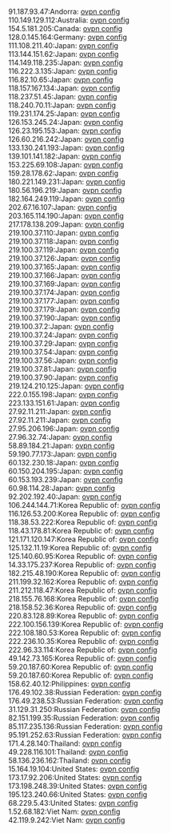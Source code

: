 91.187.93.47:Andorra: [ovpn config](vpn/91_187_93_47.ovpn)  
110.149.129.112:Australia: [ovpn config](vpn/110_149_129_112.ovpn)  
154.5.181.205:Canada: [ovpn config](vpn/154_5_181_205.ovpn)  
128.0.145.164:Germany: [ovpn config](vpn/128_0_145_164.ovpn)  
111.108.211.40:Japan: [ovpn config](vpn/111_108_211_40.ovpn)  
113.144.151.62:Japan: [ovpn config](vpn/113_144_151_62.ovpn)  
114.149.118.235:Japan: [ovpn config](vpn/114_149_118_235.ovpn)  
116.222.3.135:Japan: [ovpn config](vpn/116_222_3_135.ovpn)  
116.82.10.65:Japan: [ovpn config](vpn/116_82_10_65.ovpn)  
118.157.167.134:Japan: [ovpn config](vpn/118_157_167_134.ovpn)  
118.237.51.45:Japan: [ovpn config](vpn/118_237_51_45.ovpn)  
118.240.70.11:Japan: [ovpn config](vpn/118_240_70_11.ovpn)  
119.231.174.25:Japan: [ovpn config](vpn/119_231_174_25.ovpn)  
126.153.245.24:Japan: [ovpn config](vpn/126_153_245_24.ovpn)  
126.23.195.153:Japan: [ovpn config](vpn/126_23_195_153.ovpn)  
126.60.216.242:Japan: [ovpn config](vpn/126_60_216_242.ovpn)  
133.130.241.193:Japan: [ovpn config](vpn/133_130_241_193.ovpn)  
139.101.141.182:Japan: [ovpn config](vpn/139_101_141_182.ovpn)  
153.225.69.108:Japan: [ovpn config](vpn/153_225_69_108.ovpn)  
159.28.178.62:Japan: [ovpn config](vpn/159_28_178_62.ovpn)  
180.221.149.231:Japan: [ovpn config](vpn/180_221_149_231.ovpn)  
180.56.196.219:Japan: [ovpn config](vpn/180_56_196_219.ovpn)  
182.164.249.119:Japan: [ovpn config](vpn/182_164_249_119.ovpn)  
202.67.16.107:Japan: [ovpn config](vpn/202_67_16_107.ovpn)  
203.165.114.190:Japan: [ovpn config](vpn/203_165_114_190.ovpn)  
217.178.138.209:Japan: [ovpn config](vpn/217_178_138_209.ovpn)  
219.100.37.110:Japan: [ovpn config](vpn/219_100_37_110.ovpn)  
219.100.37.118:Japan: [ovpn config](vpn/219_100_37_118.ovpn)  
219.100.37.119:Japan: [ovpn config](vpn/219_100_37_119.ovpn)  
219.100.37.126:Japan: [ovpn config](vpn/219_100_37_126.ovpn)  
219.100.37.165:Japan: [ovpn config](vpn/219_100_37_165.ovpn)  
219.100.37.166:Japan: [ovpn config](vpn/219_100_37_166.ovpn)  
219.100.37.169:Japan: [ovpn config](vpn/219_100_37_169.ovpn)  
219.100.37.174:Japan: [ovpn config](vpn/219_100_37_174.ovpn)  
219.100.37.177:Japan: [ovpn config](vpn/219_100_37_177.ovpn)  
219.100.37.179:Japan: [ovpn config](vpn/219_100_37_179.ovpn)  
219.100.37.190:Japan: [ovpn config](vpn/219_100_37_190.ovpn)  
219.100.37.2:Japan: [ovpn config](vpn/219_100_37_2.ovpn)  
219.100.37.24:Japan: [ovpn config](vpn/219_100_37_24.ovpn)  
219.100.37.29:Japan: [ovpn config](vpn/219_100_37_29.ovpn)  
219.100.37.54:Japan: [ovpn config](vpn/219_100_37_54.ovpn)  
219.100.37.56:Japan: [ovpn config](vpn/219_100_37_56.ovpn)  
219.100.37.81:Japan: [ovpn config](vpn/219_100_37_81.ovpn)  
219.100.37.90:Japan: [ovpn config](vpn/219_100_37_90.ovpn)  
219.124.210.125:Japan: [ovpn config](vpn/219_124_210_125.ovpn)  
222.0.155.198:Japan: [ovpn config](vpn/222_0_155_198.ovpn)  
223.133.151.61:Japan: [ovpn config](vpn/223_133_151_61.ovpn)  
27.92.11.211:Japan: [ovpn config](vpn/27_92_11_211.ovpn)  
27.92.11.211:Japan: [ovpn config](vpn/27_92_11_211.ovpn)  
27.95.206.196:Japan: [ovpn config](vpn/27_95_206_196.ovpn)  
27.96.32.74:Japan: [ovpn config](vpn/27_96_32_74.ovpn)  
58.89.184.21:Japan: [ovpn config](vpn/58_89_184_21.ovpn)  
59.190.77.173:Japan: [ovpn config](vpn/59_190_77_173.ovpn)  
60.132.230.18:Japan: [ovpn config](vpn/60_132_230_18.ovpn)  
60.150.204.195:Japan: [ovpn config](vpn/60_150_204_195.ovpn)  
60.153.193.239:Japan: [ovpn config](vpn/60_153_193_239.ovpn)  
60.98.114.28:Japan: [ovpn config](vpn/60_98_114_28.ovpn)  
92.202.192.40:Japan: [ovpn config](vpn/92_202_192_40.ovpn)  
106.244.144.71:Korea Republic of: [ovpn config](vpn/106_244_144_71.ovpn)  
116.126.53.200:Korea Republic of: [ovpn config](vpn/116_126_53_200.ovpn)  
118.38.53.222:Korea Republic of: [ovpn config](vpn/118_38_53_222.ovpn)  
118.43.178.81:Korea Republic of: [ovpn config](vpn/118_43_178_81.ovpn)  
121.171.120.147:Korea Republic of: [ovpn config](vpn/121_171_120_147.ovpn)  
125.132.11.19:Korea Republic of: [ovpn config](vpn/125_132_11_19.ovpn)  
125.140.60.95:Korea Republic of: [ovpn config](vpn/125_140_60_95.ovpn)  
14.33.175.237:Korea Republic of: [ovpn config](vpn/14_33_175_237.ovpn)  
182.215.48.190:Korea Republic of: [ovpn config](vpn/182_215_48_190.ovpn)  
211.199.32.162:Korea Republic of: [ovpn config](vpn/211_199_32_162.ovpn)  
211.212.118.47:Korea Republic of: [ovpn config](vpn/211_212_118_47.ovpn)  
218.155.76.168:Korea Republic of: [ovpn config](vpn/218_155_76_168.ovpn)  
218.158.52.36:Korea Republic of: [ovpn config](vpn/218_158_52_36.ovpn)  
220.83.128.89:Korea Republic of: [ovpn config](vpn/220_83_128_89.ovpn)  
222.100.156.139:Korea Republic of: [ovpn config](vpn/222_100_156_139.ovpn)  
222.108.180.53:Korea Republic of: [ovpn config](vpn/222_108_180_53.ovpn)  
222.236.10.35:Korea Republic of: [ovpn config](vpn/222_236_10_35.ovpn)  
222.96.33.114:Korea Republic of: [ovpn config](vpn/222_96_33_114.ovpn)  
49.142.73.165:Korea Republic of: [ovpn config](vpn/49_142_73_165.ovpn)  
59.20.187.60:Korea Republic of: [ovpn config](vpn/59_20_187_60.ovpn)  
59.20.187.60:Korea Republic of: [ovpn config](vpn/59_20_187_60.ovpn)  
158.62.40.12:Philippines: [ovpn config](vpn/158_62_40_12.ovpn)  
176.49.102.38:Russian Federation: [ovpn config](vpn/176_49_102_38.ovpn)  
176.49.238.53:Russian Federation: [ovpn config](vpn/176_49_238_53.ovpn)  
31.129.31.250:Russian Federation: [ovpn config](vpn/31_129_31_250.ovpn)  
82.151.199.35:Russian Federation: [ovpn config](vpn/82_151_199_35.ovpn)  
85.117.235.136:Russian Federation: [ovpn config](vpn/85_117_235_136.ovpn)  
95.191.252.63:Russian Federation: [ovpn config](vpn/95_191_252_63.ovpn)  
171.4.28.140:Thailand: [ovpn config](vpn/171_4_28_140.ovpn)  
49.228.116.101:Thailand: [ovpn config](vpn/49_228_116_101.ovpn)  
58.136.236.162:Thailand: [ovpn config](vpn/58_136_236_162.ovpn)  
15.164.19.104:United States: [ovpn config](vpn/15_164_19_104.ovpn)  
173.17.92.206:United States: [ovpn config](vpn/173_17_92_206.ovpn)  
173.198.248.39:United States: [ovpn config](vpn/173_198_248_39.ovpn)  
195.123.240.66:United States: [ovpn config](vpn/195_123_240_66.ovpn)  
68.229.5.43:United States: [ovpn config](vpn/68_229_5_43.ovpn)  
1.52.68.182:Viet Nam: [ovpn config](vpn/1_52_68_182.ovpn)  
42.119.9.242:Viet Nam: [ovpn config](vpn/42_119_9_242.ovpn)  
